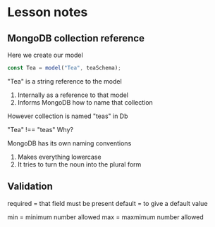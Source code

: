 # Lesson notes

## MongoDB collection reference

Here we create our model

```js
const Tea = model("Tea", teaSchema);
```

"Tea" is a string reference to the model
1. Internally as a reference to that model
2. Informs MongoDB how to name that collection

However collection is named "teas" in Db

"Tea" !== "teas" Why?

MongoDB has its own naming conventions

1. Makes everything lowercase
2. It tries to turn the noun into the plural form


## Validation

required = that field must be present
default = to give a default value

min = minimum number allowed
max = maxmimum number allowed
